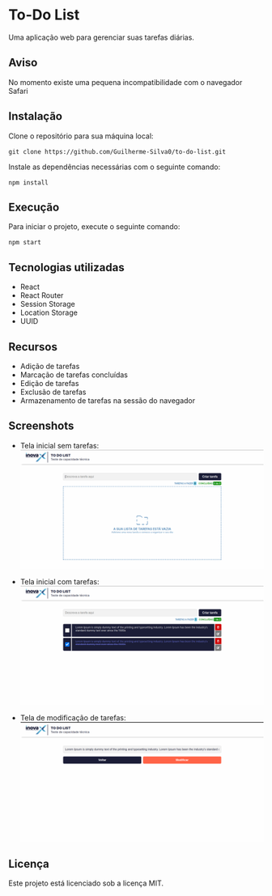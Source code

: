 # To-Do List

Uma aplicação web para gerenciar suas tarefas diárias.

## Aviso

No momento existe uma pequena incompatibilidade com o navegador Safari

## Instalação

Clone o repositório para sua máquina local:

```
git clone https://github.com/Guilherme-Silva0/to-do-list.git
```

Instale as dependências necessárias com o seguinte comando:

```
npm install
```

## Execução

Para iniciar o projeto, execute o seguinte comando:

```
npm start
```

## Tecnologias utilizadas

- React
- React Router
- Session Storage
- Location Storage 
- UUID

## Recursos

- Adição de tarefas
- Marcação de tarefas concluídas
- Edição de tarefas
- Exclusão de tarefas
- Armazenamento de tarefas na sessão do navegador

## Screenshots

- Tela inicial sem tarefas:
  ![Tela inicial vazia](./src/assets/screenshot1.png)

- Tela inicial com tarefas:
  ![Tela inicial com tarefas](./src/assets/screenshot2.png)

- Tela de modificação de tarefas:
  ![Tela de modificação de tarefas](./src/assets/screenshot3.png)

## Licença

Este projeto está licenciado sob a licença MIT.
